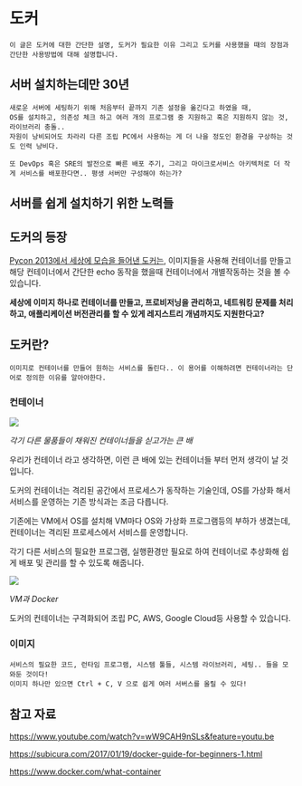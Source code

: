 도커
=========

    이 글은 도커에 대한 간단한 설명, 도커가 필요한 이유 그리고 도커를 사용했을 때의 장점과 간단한 사용방법에 대해 설명합니다.

서버 설치하는데만 30년
----------------------

    새로운 서버에 세팅하기 위해 처음부터 끝까지 기존 설정을 옮긴다고 하였을 때,
    OS를 설치하고, 의존성 체크 하고 여러 개의 프로그램 중 지원하고 혹은 지원하지 않는 것, 라이브러리 충돌..
    자원이 낭비되어도 차라리 다른 조립 PC에서 사용하는 게 더 나을 정도인 환경을 구상하는 것도 인력 낭비다.

    또 DevOps 혹은 SRE의 발전으로 빠른 배포 주기, 그리고 마이크로서비스 아키텍처로 더 작게 서비스를 배포한다면.. 평생 서버만 구성해야 하는가?

서버를 쉽게 설치하기 위한 노력들
------------------------

도커의 등장
------------

[Pycon 2013에서 세상에 모습을 들어낸 도커는](https://www.youtube.com/watch?v=wW9CAH9nSLs), 이미지들을 사용해 컨테이너를 만들고 해당 컨테이너에서 간단한 echo 동작을 했을때 컨테이너에서 개별작동하는 것을 볼 수 있습니다.

**세상에 이미지 하나로 컨테이너를 만들고, 프로비저닝을 관리하고, 네트워킹 문제를 처리하고, 애플리케이션 버전관리를 할 수 있게 레지스트리 개념까지도 지원한다고?**

도커란?
-------

    이미지로 컨테이너를 만들어 원하는 서비스를 돌린다.. 이 용어를 이해하려면 컨테이너라는 단어로 정의한 이유를 알아야한다.

### 컨테이너

<img src="https://qz.com/wp-content/uploads/2017/01/maersk-alibaba-e-commerce-e1483555932502.jpg">

*각기 다른 물품들이 채워진 컨테이너들을 싣고가는 큰 배*

우리가 컨테이너 라고 생각하면, 이런 큰 배에 있는 컨테이너들 부터 먼저 생각이 날 것입니다.

도커의 컨테이너는 격리된 공간에서 프로세스가 동작하는 기술인데, OS를 가상화 해서 서비스를 운영하는 기존 방식과는 조금 다릅니다.

기존에는 VM에서 OS를 설치해 VM마다 OS와 가상화 프로그램등의 부하가 생겼는데, 컨테이너는 격리된 프로세스에서 서비스를 운영합니다.

각기 다른 서비스의 필요한 프로그램, 실행환경만 필요로 하여 컨테이너로 추상화해 쉽게 배포 및 관리를 할 수 있도록 해줍니다.

<img src="https://subicura.com/assets/article_images/2017-01-19-docker-guide-for-beginners-1/vm-vs-docker.png">

*VM과 Docker*

도커의 컨테이너는 구격화되어 조립 PC, AWS, Google Cloud등 사용할 수 있습니다.

### 이미지

    서비스의 필요한 코드, 런타임 프로그램, 시스템 툴들, 시스템 라이브러리, 세팅.. 들을 모와둔 것이다!
    이미지 하나만 있으면 Ctrl + C, V 으로 쉽게 여러 서버스를 올릴 수 있다!


참고 자료
--------
https://www.youtube.com/watch?v=wW9CAH9nSLs&feature=youtu.be

https://subicura.com/2017/01/19/docker-guide-for-beginners-1.html

https://www.docker.com/what-container
